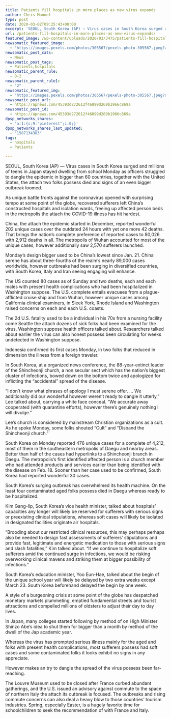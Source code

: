 ```yaml
---
title: Patients fill hospitals in more places as new virus expands
author: Chris Manoel
type: post
date: 2020-03-02T09:25:43+00:00
excerpt: 'SEOUL, South Korea (AP) — Virus cases in South Korea surged and millions of children in Japan stayed home from school Monday as officials struggled to contain the epidemic in more than 60 countries, including the United States, where two people have died and signs of a bigger outbreak loomed.As new battle fronts against the&hellip;'
url: /patients-fill-hospitals-in-more-places-as-new-virus-expands/
featured_image: /wp-content/uploads/2020/03/3475/patients-fill-hospitals-in-more-places-as-new-virus-expands.jpeg
newsomatic_featured_image:
  - 'https://images.pexels.com/photos/305567/pexels-photo-305567.jpeg?auto=compress&#038;cs=tinysrgb&#038;h=650&#038;w=940'
newsomatic_post_cats:
  - News
newsomatic_post_tags:
  - Patients,hospitals
newsomatic_parent_rule:
  - 0-2
newsomatic_parent_rule1:
  - "2"
newsomatic_featured_img:
  - 'https://images.pexels.com/photos/305567/pexels-photo-305567.jpeg?auto=compress&#038;cs=tinysrgb&#038;h=650&#038;w=940'
newsomatic_post_url:
  - https://apnews.com/45393d272612f46899d269b1966c869a
newsomatic_post_id:
  - https://apnews.com/45393d272612f46899d269b1966c869a
dpsp_networks_shares:
  - 'a:1:{s:9:"pinterest";i:0;}'
dpsp_networks_shares_last_updated:
  - "1587134383"
tags:
  - hospitals
  - Patients

---
```

<div class="Article" data-key="article">
  <p class="Component-root-0-2-76 Component-p-0-2-68">
    SEOUL, South Korea (AP) — Virus cases in South Korea surged and millions of teens in Japan stayed dwelling from school Monday as officers struggled to dangle the epidemic in bigger than 60 countries, together with the United States, the attach two folks possess died and signs of an even bigger outbreak loomed.
  </p>
  
  <p class="Component-root-0-2-76 Component-p-0-2-68">
    As unique battle fronts against the coronavirus opened with surprising tempo at some point of the globe, recovered sufferers left China’s constructed hospitals and isolation wards, freeing up affected person beds in the metropolis the attach the COVID-19 illness has hit hardest.
  </p>
  
  <p class="Component-root-0-2-76 Component-p-0-2-68">
    China, the attach the epidemic started in December, reported wonderful 202 unique cases over the outdated 24 hours with yet one more 42 deaths. That brings the nation’s complete preference of reported cases to 80,026 with 2,912 deaths in all. The metropolis of Wuhan accounted for most of the unique cases, however additionally saw 2,570 sufferers launched.
  </p>
  
  <div data-key="ad-placeholder" id="div-gpt-ad-1470255291270-0" class="DFPSlot Component-dfp-0-2-72 Component-ad-0-2-39">
  </div>
  
  <p class="Component-root-0-2-76 Component-p-0-2-68">
    Monday’s design bigger used to be China’s lowest since Jan. 21. China serene has about three-fourths of the realm’s nearly 89,000 cases worldwide, however outbreaks had been surging in diversified countries, with South Korea, Italy and Iran seeing engaging will enhance.
  </p>
  
  <p class="Component-root-0-2-76 Component-p-0-2-68">
    The US counted 80 cases as of Sunday and two deaths, each and each males with present health complications who had been hospitalized in Washington suppose. The U.S. complete entails evacuees from a plague-afflicted cruise ship and from Wuhan, however unique cases among California clinical examiners, in Sleek York, Rhode Island and Washington raised concerns on each and each U.S. coasts.
  </p>
  
  <p class="Component-root-0-2-76 Component-p-0-2-68">
    The 2d U.S. fatality used to be a individual in his 70s from a nursing facility come Seattle the attach dozens of sick folks had been examined for the virus, Washington suppose health officers talked about. Researchers talked about earlier the virus can also honest possess been circulating for weeks undetected in Washington suppose.
  </p>
  
  <p class="Component-root-0-2-76 Component-p-0-2-68">
    Indonesia confirmed its first cases Monday, in two folks that reduced in dimension the illness from a foreign traveler.
  </p>
  
  <p class="Component-root-0-2-76 Component-p-0-2-68">
    In South Korea, at a organized news conference, the 88-year-extinct leader of the Shincheonji church, a non secular sect which has the nation’s biggest cluster of infections, bowed down on the bottom twice and apologized for inflicting the “accidental” spread of the disease.
  </p>
  
  <p class="Component-root-0-2-76 Component-p-0-2-68">
    “I don’t know what phrases of apology I must serene offer. &#8230; We additionally did our wonderful however weren’t ready to dangle it utterly,” Lee talked about, carrying a white face conceal. “We accurate away cooperated (with quarantine efforts), however there’s genuinely nothing I will divulge.”
  </p>
  
  <p class="Component-root-0-2-76 Component-p-0-2-68">
    Lee’s church is considered by mainstream Christian organizations as a cult. As he spoke Monday, some folks shouted “Cult” and “Disband the Shincheonji church.”
  </p>
  
  <p class="Component-root-0-2-76 Component-p-0-2-68">
    South Korea on Monday reported 476 unique cases for a complete of 4,212, most of them in the southeastern metropolis of Daegu and nearby areas. Better than half of the cases had hyperlinks to a Shincheonji branch in Daegu. The metropolis’s first identified affected person is a church member who had attended products and services earlier than being identified with the disease on Feb. 18. Sooner than her case used to be confirmed, South Korea had reported wonderful 30 cases.
  </p>
  
  <p class="Component-root-0-2-76 Component-p-0-2-68">
    South Korea’s surging outbreak has overwhelmed its health machine. On the least four contaminated aged folks possess died in Daegu whereas ready to be hospitalized.
  </p>
  
  <p class="Component-root-0-2-76 Component-p-0-2-68">
    Kim Gang-lip, South Korea’s vice health minister, talked about hospitals’ capacities any longer will likely be reserved for sufferers with serious signs or preexisting clinical stipulations, whereas soft cases will likely be isolated in designated facilities originate air hospitals.
  </p>
  
  <p class="Component-root-0-2-76 Component-p-0-2-68">
    “Brooding about our restricted clinical resources, this may perhaps perhaps also be needed to design fast assessments of sufferers’ stipulations and provide fast, legitimate and energetic medication to those with serious signs and slash fatalities,” Kim talked about. “If we continue to hospitalize soft sufferers amid the continued surge in infections, we would be risking overworking clinical mavens and striking them at bigger possibility of infections.”
  </p>
  
  <div class="social-embed Component-embed-0-2-77 Component-block-0-2-73" id="se0:df65f130-43d0-11ea-ed7c-0b52be952c74">
  </div>
  
  <div data-key="ad-placeholder" id="div-gpt-ad-1470255291270-1" class="DFPSlot Component-dfp-0-2-72 Component-ad-0-2-39">
  </div>
  
  <p class="Component-root-0-2-76 Component-p-0-2-68">
    South Korea’s education minister, Yoo Eun-Hae, talked about the begin of the unique school year will likely be delayed by two extra weeks except March 23. South Korea beforehand delayed the begin by one week.
  </p>
  
  <p class="Component-root-0-2-76 Component-p-0-2-68">
    A style of a burgeoning crisis at some point of the globe has despatched monetary markets plummeting, emptied fundamental streets and tourist attractions and compelled millions of oldsters to adjust their day to day lives.
  </p>
  
  <p class="Component-root-0-2-76 Component-p-0-2-68">
    In Japan, many colleges started following by method of on High Minister Shinzo Abe’s idea to shut them for bigger than a month by method of the dwell of the Jap academic year.
  </p>
  
  <p class="Component-root-0-2-76 Component-p-0-2-68">
    Whereas the virus has prompted serious illness mainly for the aged and folks with present health complications, most sufferers possess had soft cases and some contaminated folks it looks exhibit no signs in any appreciate.
  </p>
  
  <p class="Component-root-0-2-76 Component-p-0-2-68">
    However makes an try to dangle the spread of the virus possess been far-reaching.
  </p>
  
  <p class="Component-root-0-2-76 Component-p-0-2-68">
    The Louvre Museum used to be closed after France curbed abundant gatherings, and the U.S. issued an advisory against commute to the space of northern Italy the attach its outbreak is focused. The outbreaks and rising commute concerns can also deal a heavy blow to those countries’ tourism industries. Spring, especially Easter, is a hugely favorite time for schoolchildren to seek the recommendation of with France and Italy.
  </p>
</div>